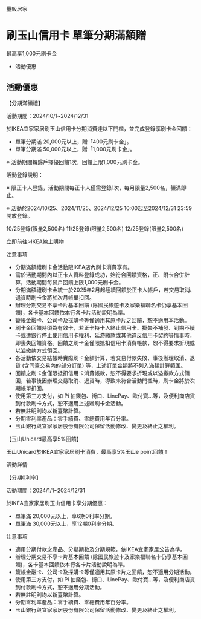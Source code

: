 量販居家

# 刷玉山信用卡 單筆分期滿額贈  

最高享1,000元刷卡金

  * 活動優惠

## 活動優惠

【分期滿額禮】

活動期間：2024/10/1~2024/12/31

於IKEA宜家家居刷玉山信用卡分期消費達以下門檻，並完成登錄享刷卡金回饋：

  * 單筆分期滿 20,000元以上，贈「400元刷卡金」。
  * 單筆分期滿 50,000元以上，贈「1,000元刷卡金」。

※ 活動期間每歸戶擇優回饋1次，回饋上限1,000元刷卡金。

活動登錄說明：

※ 限正卡人登錄，活動期間每正卡人僅需登錄1次，每月限量2,500名，額滿即止。

※ 活動於2024/10/25、2024/11/25、2024/12/25 10:00起至2024/12/31 23:59開放登錄。

10/25登錄(限量2,500名) 11/25登錄(限量2,500名) 12/25登錄(限量2,500名)

立即前往>IKEA線上購物

注意事項

  * 分期滿額禮刷卡金活動限IKEA店內刷卡消費享有。
  * 需於活動期間內以正卡人資料登錄成功，始符合回饋資格，正、附卡合併計算，活動期間每歸戶回饋上限1,000元刷卡金。
  * 分期滿額禮刷卡金統一於2025年2月起陸續回饋於正卡人帳戶，若交易取消、退貨時刷卡金將於次月帳單扣回。
  * 辦理分期交易不享卡片基本回饋 (除國民旅遊卡及家樂福聯名卡仍享基本回饋)，各卡基本回饋依本行各卡片活動說明為準。
  * 簽帳金融卡、公司卡及採購卡等僅適用其原卡片之回饋，恕不適用本活動。
  * 刷卡金回饋時須為有效卡，若正卡持卡人終止信用卡、掛失不補發、到期不續卡或遭銀行停止使用信用卡權利、延滯繳款或其他違反信用卡契約等情事時，即喪失回饋資格。回饋之刷卡金僅限抵扣信用卡消費帳款，恕不得要求折現或以溢繳款方式領回。
  * 各活動依交易結帳時實際刷卡金額計算，若交易付款失敗、事後辦理取消、退貨 (含同筆交易內的部分訂單) 等，上述訂單金額將不列入滿額計算範圍。
  * 回饋之刷卡金僅限抵扣信用卡消費帳款，恕不得要求折現或以溢繳款方式領回，若事後因辦理交易取消、退貨時，導致未符合活動門檻時，刷卡金將於次期帳單扣回。
  * 使用第三方支付，如 Pi 拍錢包、街口、LinePay、歐付寶…等，及便利商店貨到付款刷卡方式，恕不適用上述贈刷卡金活動。
  * 若無註明則均以新臺幣計算。
  * 分期零利率產品：零手續費、零總費用年百分率。
  * 玉山銀行與宜家家居股份有限公司保留活動修改、變更及終止之權利。

【玉山Unicard最高享5%回饋】

玉山Unicard於IKEA宜家家居刷卡消費，最高享5%玉山e point回饋！

活動詳情

【分期0利率】

活動期間：2024/1/1~2024/12/31

於IKEA宜家家居刷玉山信用卡享分期優惠：

  * 單筆滿 20,000元以上，享6期0利率分期。
  * 單筆滿 30,000元以上，享12期0利率分期。

注意事項

  * 適用分期付款之產品、分期期數及分期規範，依IKEA宜家家居公告為準。
  * 辦理分期交易不享卡片基本回饋 (除國民旅遊卡及家樂福聯名卡仍享基本回饋)，各卡基本回饋依本行各卡片活動說明為準。
  * 簽帳金融卡、公司卡及採購卡等僅適用其原卡片之回饋，恕不適用分期活動。
  * 使用第三方支付，如 Pi 拍錢包、街口、LinePay、歐付寶…等，及便利商店貨到付款刷卡方式，恕不適用分期活動。
  * 若無註明則均以新臺幣計算。
  * 分期零利率產品：零手續費、零總費用年百分率。
  * 玉山銀行與宜家家居股份有限公司保留活動修改、變更及終止之權利。

